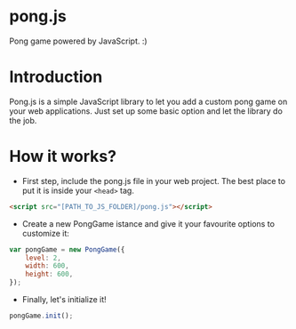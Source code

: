 pong.js
==============
Pong game powered by JavaScript. :)



Introduction
=============
Pong.js is a simple JavaScript library to let you add a custom pong game on your web applications.
Just set up some basic option and let the library do the job.



How it works?
=============
- First step, include the pong.js file in your web project. The best place to put it is inside your ``<head>`` tag.
```html
<script src="[PATH_TO_JS_FOLDER]/pong.js"></script>
```
- Create a new PongGame istance and give it your favourite options to customize it:
```javascript
var pongGame = new PongGame({
	level: 2,
   	width: 600,
	height: 600,
});
```
- Finally, let's initialize it!
```javascript
pongGame.init();
```